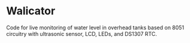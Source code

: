 # Walicator
Code for live monitoring of water level in overhead tanks based on 8051 circuitry with ultrasonic sensor, LCD, LEDs, and DS1307 RTC.
